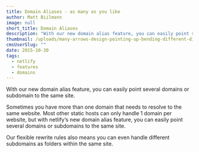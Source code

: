 ```yaml
---
title: Domain Aliases - as many as you like
author: Matt Biilmann
image: null
short_title: Domain Aliases
description: "With our new domain alias feature, you can easily point several domains or subdomain to the same site. "
thumbnail: /uploads/many-arrows-design-pointing-up-bending-different-directions-33958385.jpg
cmsUserSlug: ""
date: 2015-10-30
tags:
  - netlify
  - features
  - domains
---
```


With our new domain alias feature, you can easily point several domains or subdomain to the same site.

Sometimes you have more than one domain that needs to resolve to the same website. Most other static hosts can only handle 1 domain per website, but with netlify‘s new domain alias feature, you can easily point several domains or subdomains to the same site.

Our flexible rewrite rules also means you can even handle different subdomains as folders within the same site.